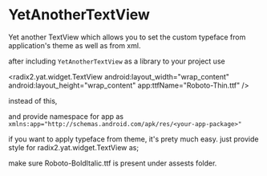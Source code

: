 YetAnotherTextView
==================

Yet another TextView which allows you to set the custom typeface from application's theme as well as from xml.

after including `YetAnotherTextView` as a library to your project use 

<radix2.yat.widget.TextView
        android:layout_width="wrap_content"
        android:layout_height="wrap_content"
        app:ttfName="Roboto-Thin.ttf" />

instead of this,

<TextView
        android:layout_width="wrap_content"
        android:layout_height="wrap_content"/>

and provide namespace for app as `xmlns:app="http://schemas.android.com/apk/res/<your-app-package>"`

if you want to apply typeface from theme, it's prety much easy. just provide style for radix2.yat.widget.TextView as;

<style name="AppBaseTheme" parent="android:Theme.Light">
  <item name="TextViewStyle">@style/TextView</item>
</style>

<style name="TextView" parent="@android:style/Widget.TextView">
  <item name="ttfName">Roboto-BoldItalic.ttf</item>
</style>

make sure Roboto-BoldItalic.ttf is present under assests folder.
